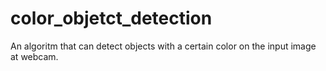 # color_objetct_detection
An algoritm that can detect objects with a certain color on the input image at webcam.
